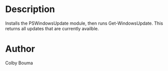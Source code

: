 # Description

Installs the PSWindowsUpdate module, then runs Get-WindowsUpdate. This returns all updates that are currently availble.

# Author
Colby Bouma